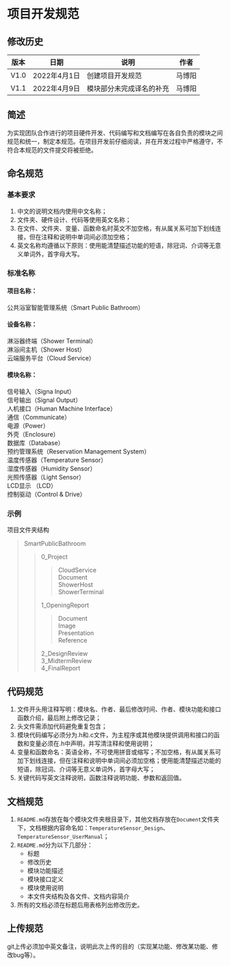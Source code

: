 # 项目开发规范  
## 修改历史  
|版本|日期|说明|作者|  
|----|----|----|----|  
|V1.0|2022年4月1日|创建项目开发规范|马博阳|  
|V1.1|2022年4月9日|模块部分未完成译名的补充|马博阳|  
## 简述  
为实现团队合作进行的项目硬件开发、代码编写和文档编写在各自负责的模块之间规范和统一，制定本规范。在项目开发前仔细阅读，并在开发过程中严格遵守，不符合本规范的文件提交将被拒绝。  
## 命名规范  
### 基本要求  
1. 中文的说明文档内使用中文名称；  
2. 文件夹、硬件设计、代码等使用英文名称；  
3. 在文件、文件夹、变量、函数命名时英文不加空格，有从属关系可加下划线连接，但在注释和说明中单词间必须加空格；  
4. 英文名称均遵循以下原则：使用能清楚描述功能的短语，除冠词、介词等无意义单词外，首字母大写。  
### 标准名称  
#### 项目名称：  
公共浴室智能管理系统（Smart Public Bathroom）  
#### 设备名称：  
淋浴器终端（Shower Terminal）  
淋浴间主机（Shower Host）  
云端服务平台（Cloud Service）  
#### 模块名称：  
信号输入（Signa Input）  
信号输出（Signal Output）  
人机接口（Human Machine Interface）  
通信（Communicate）  
电源（Power）  
外壳（Enclosure）  
数据库（Database）  
预约管理系统（Reservation Management System）  
温度传感器（Temperature Sensor）  
湿度传感器（Humidity Sensor）  
光照传感器（Light Sensor）  
LCD显示 （LCD）  
控制驱动（Control & Drive）  
### 示例  
项目文件夹结构  
>SmartPublicBathroom  
>>0_Project  
>>>CloudService  
>>>Document  
>>>ShowerHost  
>>>ShowerTerminal  
>>  
>>1_OpeningReport  
>>>Document  
>>>Image  
>>>Presentation  
>>>Reference  
>>  
>>2_DesignReview  
>>3_MidtermReview  
>>4_FinalReport  
## 代码规范  
1. 文件开头用注释写明：模块名、作者、最后修改时间、作者、模块功能和接口函数介绍，最后附上修改记录；  
2. 头文件需添加代码避免重复包含；  
3. 模块代码编写必须分为.h和.c文件，为主程序或其他模块提供调用和接口的函数和变量必须在.h中声明，并写清注释和使用说明；  
4. 变量和函数命名：英语全称，不可使用拼音或缩写；不加空格，有从属关系可加下划线连接，但在注释和说明中单词间必须加空格；使用能清楚描述功能的短语，除冠词、介词等无意义单词外，首字母大写；  
5. 关键代码写英文注释说明，函数注释说明功能、参数和返回值。  
## 文档规范  
1. `README.md`存放在每个模块文件夹根目录下，其他文档存放在`Document`文件夹下，文档根据内容命名如：`TemperatureSensor_Design`、`TemperatureSensor_UserManual`；  
2. `README.md`分为以下几部分：  
   - 标题  
   - 修改历史  
   - 模块功能描述  
   - 模块接口定义  
   - 模块使用说明  
   - 本文件夹结构及各文件、文档内容简介  
3. 所有的文档必须在标题后用表格列出修改历史。  
## 上传规范  
git上传必须加中英文备注，说明此次上传的目的（实现某功能、修改某功能、修改bug等）。